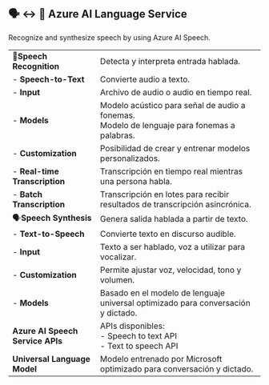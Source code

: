 ## 🗣 ↔ 🧾 Azure AI Language Service
Recognize and synthesize speech by using Azure AI Speech.

|                            |                                                                  |
|-----------------------------------|-----------------------------------------------------------------------------|
| 🧾**Speech Recognition**            | Detecta y interpreta entrada hablada.                                         |
|   - **Speech-to-Text**            | Convierte audio a texto.                                                     |
|   - **Input**                     | Archivo de audio o audio en tiempo real.                                      |
|   - **Models**                    | Modelo acústico para señal de audio a fonemas.<br>Modelo de lenguaje para fonemas a palabras. |
|   - **Customization**             | Posibilidad de crear y entrenar modelos personalizados.                       |
|   - **Real-time Transcription**   | Transcripción en tiempo real mientras una persona habla.                      |
|   - **Batch Transcription**       | Transcripción en lotes para recibir resultados de transcripción asincrónica.  |
| 🗣**Speech Synthesis**              | Genera salida hablada a partir de texto.                                      |
|   - **Text-to-Speech**            | Convierte texto en discurso audible.                                         |
|   - **Input**                     | Texto a ser hablado, voz a utilizar para vocalizar.                          |
|   - **Customization**             | Permite ajustar voz, velocidad, tono y volumen.                               |
|   - **Models**                    | Basado en el modelo de lenguaje universal optimizado para conversación y dictado. |
| **Azure AI Speech Service APIs**   | APIs disponibles:<br>- Speech to text API<br>- Text to speech API             |
| **Universal Language Model**      | Modelo entrenado por Microsoft optimizado para conversación y dictado.        |
